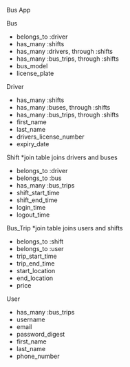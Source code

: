 Bus App

Bus
- belongs_to :driver
- has_many :shifts
- has_many :drivers, through :shifts
- has_many :bus_trips, through :shifts
- bus_model
- license_plate

Driver
- has_many :shifts
- has_many :buses, through :shifts
- has_many :bus_trips, through :shifts
- first_name
- last_name
- drivers_license_number
- expiry_date

Shift *join table joins drivers and buses
- belongs_to :driver
- belongs_to :bus
- has_many :bus_trips
- shift_start_time
- shift_end_time
- login_time
- logout_time

Bus_Trip *join table joins users and shifts
- belongs_to :shift
- belongs_to :user
- trip_start_time
- trip_end_time
- start_location
- end_location
- price

User
- has_many :bus_trips
- username
- email
- password_digest
- first_name
- last_name
- phone_number